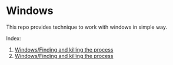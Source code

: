 # Windows

This repo provides technique to work with windows in simple way. 

Index:

1. <a href="https://github.com/patiram/Windows/blob/master/Finding%20and%20killing%20the%20process">Windows/Finding and killing the process </a>
2. <a href="Windows/Finding and killing the process">Windows/Finding and killing the process</a>
